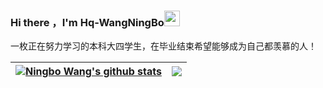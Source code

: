 ### Hi there ，I'm Hq-WangNingBo<a href="http://wangningbo.com"><img src="https://media.giphy.com/media/hvRJCLFzcasrR4ia7z/giphy.gif" width="25px"></a>
一枚正在努力学习的本科大四学生，在毕业结束希望能够成为自己都羡慕的人！

| <a href="https://github.com/anuraghazra/github-readme-stats"><img align="center" src="https://github-readme-stats.vercel.app/api?username=hqwangningbo&show_icons=true&theme=radical&hide_border=true" alt="Ningbo Wang's github stats" /></a> | <a href="https://github.com/anuraghazra/github-readme-stats"><img align="center" src="https://github-readme-stats.vercel.app/api/top-langs/?username=hqwangningbo&layout=compact&theme=buefy&hide_border=true" /></a> |
| ------------------------------------------------------------ | ------------------------------------------------------------ |





